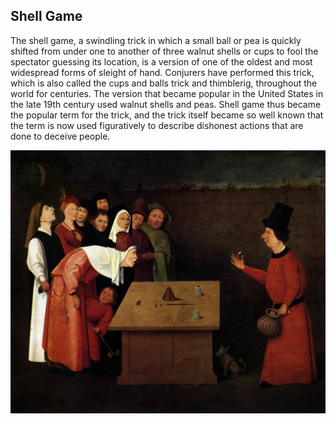 ## Shell Game

The shell game, a swindling trick in which a small ball or pea is quickly shifted from under one to another of three walnut shells or cups to fool the spectator guessing its location, is a version of one of the oldest and most widespread forms of sleight of hand. Conjurers have performed this trick, which is also called the cups and balls trick and thimblerig, throughout the world for centuries. The version that became popular in the United States in the late 19th century used walnut shells and peas. Shell game thus became the popular term for the trick, and the trick itself became so well known that the term is now used figuratively to describe dishonest actions that are done to deceive people.

![](image/shell.jpg)
